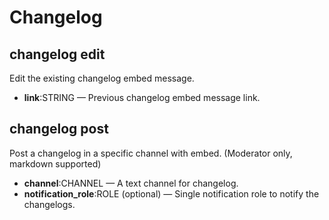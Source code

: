# Changelog

## changelog edit

Edit the existing changelog embed message.

* **link**:STRING — Previous changelog embed message link.

## changelog post

Post a changelog in a specific channel with embed. (Moderator only, markdown supported)

* **channel**:CHANNEL — A text channel for changelog.
* **notification\_role**:ROLE (optional) — Single notification role to notify the changelogs.
